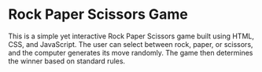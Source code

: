 # Rock Paper Scissors Game
 This is a simple yet interactive Rock Paper Scissors game built using HTML, CSS, and JavaScript. The user can select between rock, paper, or scissors, and the computer generates its move randomly. The game then determines the winner based on standard rules.
